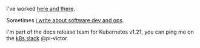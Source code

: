 I've worked [here and there](https://stackoverflow.com/story/pi-victor).

Sometimes [i write about software dev and ops](https://victor.cloudflavor.io).

I'm part of the docs release team for Kubernetes v1.21, you can ping me on the 
[k8s slack](kubernetes.slack.com) @pi-victor.
